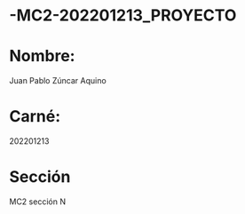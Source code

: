 # -MC2-202201213_PROYECTO
# Nombre: 
Juan Pablo Zúncar Aquino
# Carné: 
202201213
# Sección
MC2 sección N

